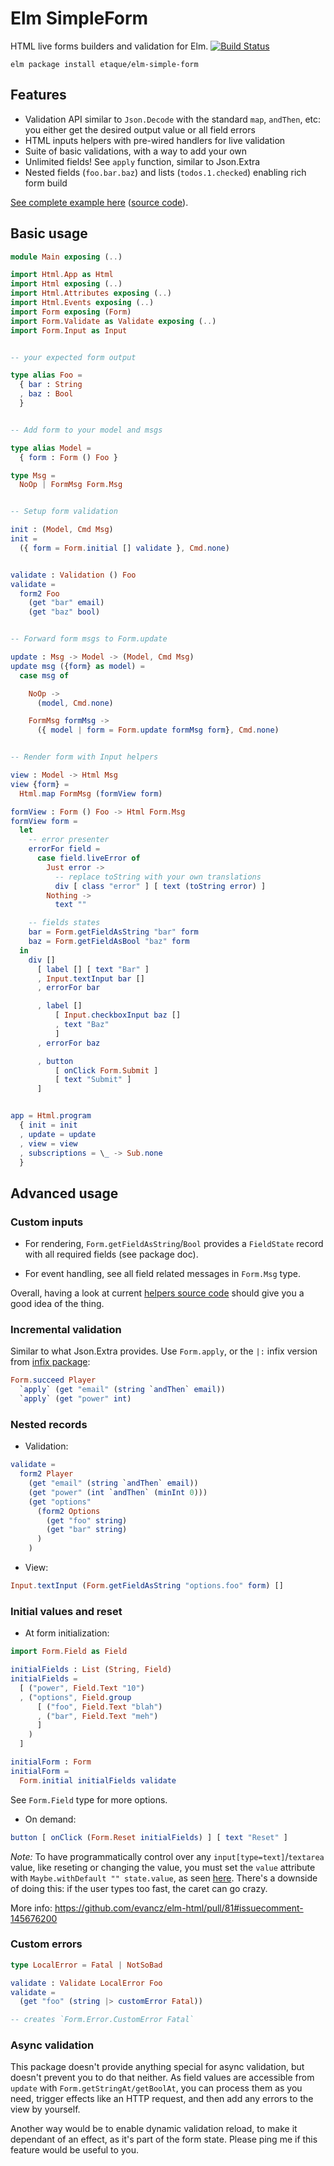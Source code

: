 # Elm SimpleForm

HTML live forms builders and validation for Elm. [![Build Status](https://travis-ci.org/etaque/elm-simple-form.svg?branch=master)](https://travis-ci.org/etaque/elm-simple-form)

    elm package install etaque/elm-simple-form


## Features

* Validation API similar to `Json.Decode` with the standard `map`, `andThen`, etc: you either get the desired output value or all field errors
* HTML inputs helpers with pre-wired handlers for live validation
* Suite of basic validations, with a way to add your own
* Unlimited fields! See `apply` function, similar to Json.Extra
* Nested fields (`foo.bar.baz`) and lists (`todos.1.checked`) enabling rich form build

[See complete example here](http://etaque.github.io/elm-simple-form/example/) ([source code](https://github.com/etaque/elm-simple-form/tree/master/example)).


## Basic usage


```elm
module Main exposing (..)

import Html.App as Html
import Html exposing (..)
import Html.Attributes exposing (..)
import Html.Events exposing (..)
import Form exposing (Form)
import Form.Validate as Validate exposing (..)
import Form.Input as Input


-- your expected form output

type alias Foo =
  { bar : String
  , baz : Bool
  }


-- Add form to your model and msgs

type alias Model =
  { form : Form () Foo }

type Msg =
  NoOp | FormMsg Form.Msg


-- Setup form validation

init : (Model, Cmd Msg)
init =
  ({ form = Form.initial [] validate }, Cmd.none)


validate : Validation () Foo
validate =
  form2 Foo
    (get "bar" email)
    (get "baz" bool)


-- Forward form msgs to Form.update

update : Msg -> Model -> (Model, Cmd Msg)
update msg ({form} as model) =
  case msg of

    NoOp ->
      (model, Cmd.none)

    FormMsg formMsg ->
      ({ model | form = Form.update formMsg form}, Cmd.none)


-- Render form with Input helpers

view : Model -> Html Msg
view {form} =
  Html.map FormMsg (formView form)

formView : Form () Foo -> Html Form.Msg
formView form =
  let
    -- error presenter
    errorFor field =
      case field.liveError of
        Just error ->
          -- replace toString with your own translations
          div [ class "error" ] [ text (toString error) ]
        Nothing ->
          text ""

    -- fields states
    bar = Form.getFieldAsString "bar" form
    baz = Form.getFieldAsBool "baz" form
  in
    div []
      [ label [] [ text "Bar" ]
      , Input.textInput bar []
      , errorFor bar

      , label []
          [ Input.checkboxInput baz []
          , text "Baz"
          ]
      , errorFor baz

      , button
          [ onClick Form.Submit ]
          [ text "Submit" ]
      ]


app = Html.program
  { init = init
  , update = update
  , view = view
  , subscriptions = \_ -> Sub.none
  }
```


## Advanced usage

### Custom inputs

 * For rendering, `Form.getFieldAsString`/`Bool` provides a `FieldState` record with all required fields (see package doc).

 * For event handling, see all field related messages in `Form.Msg` type.

Overall, having a look at current [helpers source code](https://github.com/etaque/elm-simple-form/blob/master/src/Form/Input.elm) should give you a good idea of the thing.

### Incremental validation

Similar to what Json.Extra provides. Use `Form.apply`, or the `|:` infix version from [infix package](https://github.com/etaque/elm-simple-form-infix):

```elm
Form.succeed Player
  `apply` (get "email" (string `andThen` email))
  `apply` (get "power" int)
```

### Nested records

* Validation:

```elm
validate =
  form2 Player
    (get "email" (string `andThen` email))
    (get "power" (int `andThen` (minInt 0)))
    (get "options"
      (form2 Options
        (get "foo" string)
        (get "bar" string)
      )
    )
```

* View:

```elm
Input.textInput (Form.getFieldAsString "options.foo" form) []
```

### Initial values and reset

* At form initialization:

```elm
import Form.Field as Field

initialFields : List (String, Field)
initialFields =
  [ ("power", Field.Text "10")
  , ("options", Field.group
      [ ("foo", Field.Text "blah")
      , ("bar", Field.Text "meh")
      ]
    )
  ]

initialForm : Form
initialForm =
  Form.initial initialFields validate
```

See `Form.Field` type for more options.

* On demand:

```elm
button [ onClick (Form.Reset initialFields) ] [ text "Reset" ]
```

*Note:* To have programmatically control over any `input[type=text]`/`textarea` value, like reseting or changing the value, you must set the `value` attribute with `Maybe.withDefault "" state.value`, as seen [here](https://github.com/etaque/elm-simple-form/pull/57/files#diff-bfb877e82b2c89b329fcda943a258611R50). There's a downside of doing this: if the user types too fast, the caret can go crazy.

More info: https://github.com/evancz/elm-html/pull/81#issuecomment-145676200


### Custom errors

```elm
type LocalError = Fatal | NotSoBad

validate : Validate LocalError Foo
validate =
  (get "foo" (string |> customError Fatal))

-- creates `Form.Error.CustomError Fatal`
```


### Async validation

This package doesn't provide anything special for async validation, but doesn't prevent you to do that neither. As field values are accessible from `update` with `Form.getStringAt/getBoolAt`, you can process them as you need, trigger effects like an HTTP request, and then add any errors to the view by yourself.

Another way would be to enable dynamic validation reload, to make it dependant of an effect, as it's part of the form state. Please ping me if this feature would be useful to you.
